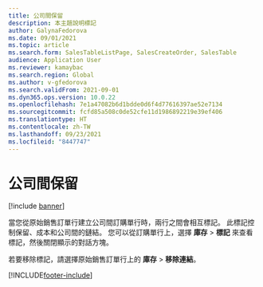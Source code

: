 ```yaml
---
title: 公司間保留
description: 本主題說明標記
author: GalynaFedorova
ms.date: 09/01/2021
ms.topic: article
ms.search.form: SalesTableListPage, SalesCreateOrder, SalesTable
audience: Application User
ms.reviewer: kamaybac
ms.search.region: Global
ms.author: v-gfedorova
ms.search.validFrom: 2021-09-01
ms.dyn365.ops.version: 10.0.22
ms.openlocfilehash: 7e1a47082b6d1bdde0d6f4d77616397ae52e7134
ms.sourcegitcommit: fcfd85a508c0de52cfe11d1986892219e39ef406
ms.translationtype: HT
ms.contentlocale: zh-TW
ms.lasthandoff: 09/23/2021
ms.locfileid: "8447747"
---
```

# <a name="intercompany-reservations"></a>公司間保留

[!include [banner](../../includes/banner.md)]

當您從原始銷售訂單行建立公司間訂購單行時，兩行之間會相互標記。 此標記控制保留、成本和公司間的鏈結。 您可以從訂購單行上，選擇 **庫存** \> **標記** 來查看標記，然後關閉顯示的對話方塊。

若要移除標記，請選擇原始銷售訂單行上的 **庫存** \> **移除連結**。

[!INCLUDE[footer-include](../../includes/footer-banner.md)]
